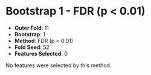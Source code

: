 # Bootstrap 1 - FDR (p < 0.01)

- **Outer Fold**: 11
- **Bootstrap**: 1
- **Method**: FDR (p < 0.01)
- **Fold Seed**: 52
- **Features Selected**: 0

No features were selected by this method.
